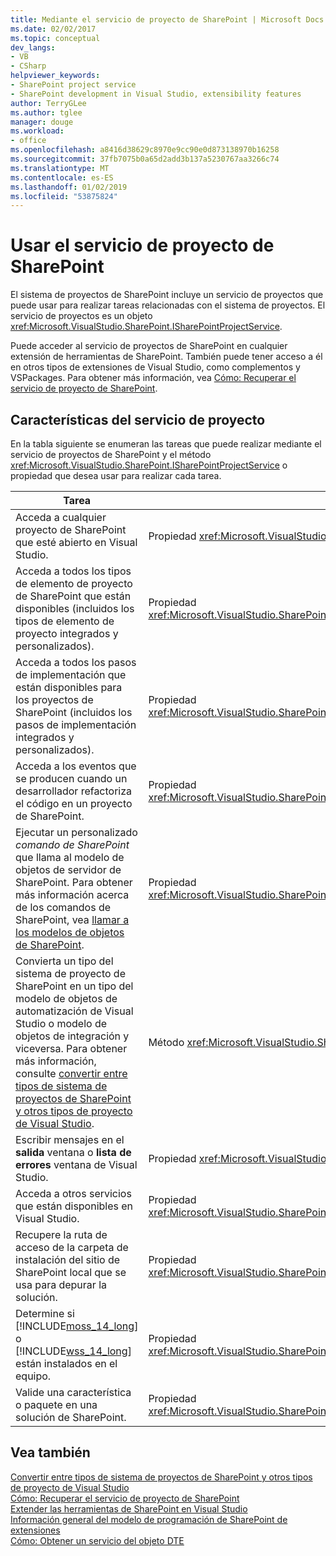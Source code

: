 ```yaml
---
title: Mediante el servicio de proyecto de SharePoint | Microsoft Docs
ms.date: 02/02/2017
ms.topic: conceptual
dev_langs:
- VB
- CSharp
helpviewer_keywords:
- SharePoint project service
- SharePoint development in Visual Studio, extensibility features
author: TerryGLee
ms.author: tglee
manager: douge
ms.workload:
- office
ms.openlocfilehash: a8416d38629c8970e9cc90e0d873138970b16258
ms.sourcegitcommit: 37fb7075b0a65d2add3b137a5230767aa3266c74
ms.translationtype: MT
ms.contentlocale: es-ES
ms.lasthandoff: 01/02/2019
ms.locfileid: "53875824"
---
```

# <a name="use-the-sharepoint-project-service"></a>Usar el servicio de proyecto de SharePoint
  El sistema de proyectos de SharePoint incluye un servicio de proyectos que puede usar para realizar tareas relacionadas con el sistema de proyectos. El servicio de proyectos es un objeto <xref:Microsoft.VisualStudio.SharePoint.ISharePointProjectService>.  
  
 Puede acceder al servicio de proyectos de SharePoint en cualquier extensión de herramientas de SharePoint. También puede tener acceso a él en otros tipos de extensiones de Visual Studio, como complementos y VSPackages. Para obtener más información, vea [Cómo: Recuperar el servicio de proyecto de SharePoint](../sharepoint/how-to-retrieve-the-sharepoint-project-service.md).  
  
## <a name="project-service-features"></a>Características del servicio de proyecto
 En la tabla siguiente se enumeran las tareas que puede realizar mediante el servicio de proyectos de SharePoint y el método <xref:Microsoft.VisualStudio.SharePoint.ISharePointProjectService> o propiedad que desea usar para realizar cada tarea.  
  
|Tarea|Miembro para usar|  
|----------|-------------------|  
|Acceda a cualquier proyecto de SharePoint que esté abierto en Visual Studio.|Propiedad <xref:Microsoft.VisualStudio.SharePoint.ISharePointProjectService.Projects%2A>.|  
|Acceda a todos los tipos de elemento de proyecto de SharePoint que están disponibles (incluidos los tipos de elemento de proyecto integrados y personalizados).|Propiedad <xref:Microsoft.VisualStudio.SharePoint.ISharePointProjectService.ProjectItemTypes%2A>.|  
|Acceda a todos los pasos de implementación que están disponibles para los proyectos de SharePoint (incluidos los pasos de implementación integrados y personalizados).|Propiedad <xref:Microsoft.VisualStudio.SharePoint.ISharePointProjectService.DeploymentSteps%2A>.|  
|Acceda a los eventos que se producen cuando un desarrollador refactoriza el código en un proyecto de SharePoint.|Propiedad <xref:Microsoft.VisualStudio.SharePoint.ISharePointProjectService.CodeRefactoringEvents%2A>.|  
|Ejecutar un personalizado *comando de SharePoint* que llama al modelo de objetos de servidor de SharePoint. Para obtener más información acerca de los comandos de SharePoint, vea [llamar a los modelos de objetos de SharePoint](../sharepoint/calling-into-the-sharepoint-object-models.md).|Propiedad <xref:Microsoft.VisualStudio.SharePoint.ISharePointProjectService.SharePointConnection%2A>.|  
|Convierta un tipo del sistema de proyecto de SharePoint en un tipo del modelo de objetos de automatización de Visual Studio o modelo de objetos de integración y viceversa. Para obtener más información, consulte [convertir entre tipos de sistema de proyectos de SharePoint y otros tipos de proyecto de Visual Studio](../sharepoint/converting-between-sharepoint-project-system-types-and-other-visual-studio-project-types.md).|Método <xref:Microsoft.VisualStudio.SharePoint.ISharePointProjectService.Convert%2A>.|  
|Escribir mensajes en el **salida** ventana o **lista de errores** ventana de Visual Studio.|Propiedad <xref:Microsoft.VisualStudio.SharePoint.ISharePointProjectService.Logger%2A>.|  
|Acceda a otros servicios que están disponibles en Visual Studio.|Propiedad <xref:Microsoft.VisualStudio.SharePoint.ISharePointProjectService.ServiceProvider%2A>.|  
|Recupere la ruta de acceso de la carpeta de instalación del sitio de SharePoint local que se usa para depurar la solución.|Propiedad <xref:Microsoft.VisualStudio.SharePoint.ISharePointProjectService.SharePointInstallPath%2A>.|  
|Determine si [!INCLUDE[moss_14_long](../sharepoint/includes/moss-14-long-md.md)] o [!INCLUDE[wss_14_long](../sharepoint/includes/wss-14-long-md.md)] están instalados en el equipo.|Propiedad <xref:Microsoft.VisualStudio.SharePoint.ISharePointProjectService.IsSharePointInstalled%2A>.|  
|Valide una característica o paquete en una solución de SharePoint.|Propiedad <xref:Microsoft.VisualStudio.SharePoint.ISharePointProjectService.PackageValidationProvider%2A>.|  
  
## <a name="see-also"></a>Vea también
 [Convertir entre tipos de sistema de proyectos de SharePoint y otros tipos de proyecto de Visual Studio](../sharepoint/converting-between-sharepoint-project-system-types-and-other-visual-studio-project-types.md)   
 [Cómo: Recuperar el servicio de proyecto de SharePoint](../sharepoint/how-to-retrieve-the-sharepoint-project-service.md)   
 [Extender las herramientas de SharePoint en Visual Studio](../sharepoint/extending-the-sharepoint-tools-in-visual-studio.md)   
 [Información general del modelo de programación de SharePoint de extensiones](../sharepoint/overview-of-the-programming-model-of-sharepoint-tools-extensions.md)   
 [Cómo: Obtener un servicio del objeto DTE](https://msdn.microsoft.com/library/bb166401.aspx)  
